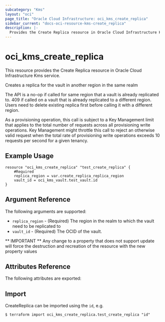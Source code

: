 ```yaml
---
subcategory: "Kms"
layout: "oci"
page_title: "Oracle Cloud Infrastructure: oci_kms_create_replica"
sidebar_current: "docs-oci-resource-kms-create_replica"
description: |-
  Provides the Create Replica resource in Oracle Cloud Infrastructure Kms service
---
```


# oci_kms_create_replica
This resource provides the Create Replica resource in Oracle Cloud Infrastructure Kms service.

Creates a replica for the vault in another region in the same realm

The API is a no-op if called for same region that a vault is already replicated to.
409 if called on a vault that is already replicated to a different region. Users need to delete
existing replica first before calling it with a different region.

As a provisioning operation, this call is subject to a Key Management limit that applies to
the total number of requests across all provisioning write operations. Key Management might
throttle this call to reject an otherwise valid request when the total rate of provisioning
write operations exceeds 10 requests per second for a given tenancy.


## Example Usage

```hcl
resource "oci_kms_create_replica" "test_create_replica" {
	#Required
	replica_region = var.create_replica_replica_region
	vault_id = oci_kms_vault.test_vault.id
}
```

## Argument Reference

The following arguments are supported:

* `replica_region` - (Required) The region in the realm to which the vault need to be replicated to 
* `vault_id` - (Required) The OCID of the vault.


** IMPORTANT **
Any change to a property that does not support update will force the destruction and recreation of the resource with the new property values

## Attributes Reference

The following attributes are exported:


## Import

CreateReplica can be imported using the `id`, e.g.

```
$ terraform import oci_kms_create_replica.test_create_replica "id"
```

